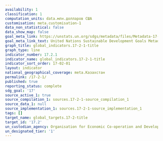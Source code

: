```yaml
---
availability: 1
classification: 1
computation_units: data.млн.долларов США
customisation: meta.customisation-1
data_non_statistical: false
data_show_map: false
goal_meta_link: https://unstats.un.org/sdgs/metadata/files/Metadata-17-02-01.pdf
goal_meta_link_text: United Nations Sustainable Development Goals Metadata (pdf 468kB)
graph_title: global_indicators.17-2-1-title
graph_type: line
indicator_number: 17.2.1
indicator_name: global_indicators.17-2-1-title
indicator_sort_order: 17-02-01
layout: indicator
national_geographical_coverage: meta.Казахстан
permalink: /17-2-1/
published: true
reporting_status: complete
sdg_goal: '17'
source_active_1: true
source_compilation_1: sources.17-2-1-source_compilation_1
source_data_1: null
source_implementation_1: sources.17-2-1-source_implementation_1
tags: []
target_name: global_targets.17-2-title
target_id: '17.2'
un_custodian_agency: Organisation for Economic Co-operation and Development (OECD)
un_designated_tier: '1'
---
```

